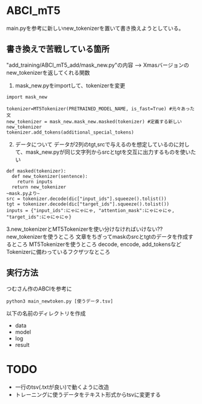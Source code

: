 # ABCI_mT5

main.pyを参考に新しいnew_tokenizerを置いて書き換えようとしている。

## 書き換えで苦戦している箇所

"add_training/ABCI_mT5_add/mask_new.py"の内容 --> Xmasバージョンのnew_tokenizerを返してくれる関数

1. mask_new.pyをimportして、tokenizerを変更
```
import mask_new

tokenizer=MT5Tokenizer(PRETRAINED_MODEL_NAME, is_fast=True) #元々あった文
new_tokenizer = mask_new.mask_new.masked(tokenizer) #定義する新しいnew_tokenizer
tokenizer.add_tokens(additional_special_tokens)
```

2. データについて
データが2列のtgt,srcで与えるのを想定しているのに対して、mask_new.pyが同じ文字列からsrcとtgtを交互に出力するものを使いたい
```
def masked(tokenizer):
  def new_tokenizer(sentence):
    return inputs
  return new_tokenizer
~mask.pyより~
src = tokenizer.decode(dic["input_ids"].squeeze().tolist())
tgt = tokenizer.decode(dic["target_ids"].squeeze().tolist())
inputs = {"input_ids":にゃにゃにゃ, "attention_mask":にゃにゃにゃ, "target_ids":にゃにゃにゃ}
```

3.new_tokenizerとMT5Tokenizerを使い分けなければいけない??
new_tokenizerを使うところ
  文章をちぎってmaskのsrcとtgtのデータを作成するところ
MT5Tokenizerを使うところ
  decode, encode, add_tokensなどTokenizerに備わっているフクザツなところ

## 実行方法
つむさん作のABCIを参考に
```
python3 main_newtoken.py [使うデータ.tsv]
```
以下の名前のディレクトリを作成
- data
- model
- log
- result


# TODO
- 一行のtsv(.txtが良い)で動くように改造
- トレーニングに使うデータをテキスト形式からtsvに変更する





